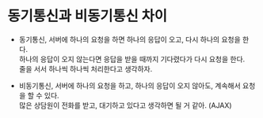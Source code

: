 # 동기통신과 비동기통신 차이
  - 동기통신, 서버에 하나의 요청을 하면 하나의 응답이 오고, 다시 하나의 요청을 한다. <br>
    하나의 응답이 오지 않는다면 응답을 받을 때까지 기다렸다가 다시 요청을 한다.<br>
    줄을 서서 하나씩 하나씩 처리한다고 생각하자.

  - 비동기통신, 서버에 하나의 요청을 하고, 하나의 응답이 오지 않아도, 계속해서 요청을 할 수 있다.<br>
    많은 상담원이 전화를 받고, 대기하고 있다고 생각하면 될 거 같아. (AJAX)
